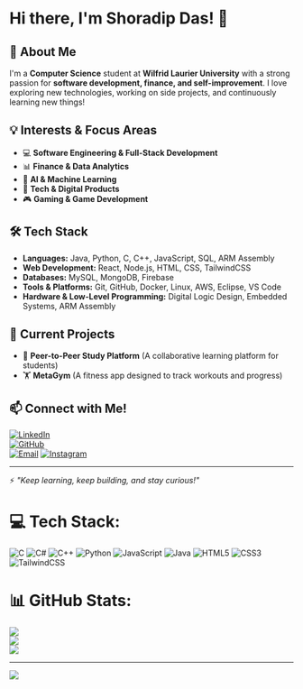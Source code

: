 # Hi there, I'm Shoradip Das! 👋

## 🚀 About Me

I'm a **Computer Science** student at **Wilfrid Laurier University** with a strong passion for **software development, finance, and self-improvement**. I love exploring new technologies, working on side projects, and continuously learning new things!

## 💡 Interests & Focus Areas
- 💻 **Software Engineering & Full-Stack Development**
- 📊 **Finance & Data Analytics**
- 🤖 **AI & Machine Learning**
- 📱 **Tech & Digital Products**
- 🎮 **Gaming & Game Development**

## 🛠️ Tech Stack
- **Languages:** Java, Python, C, C++, JavaScript, SQL, ARM Assembly
- **Web Development:** React, Node.js, HTML, CSS, TailwindCSS
- **Databases:** MySQL, MongoDB, Firebase
- **Tools & Platforms:** Git, GitHub, Docker, Linux, AWS, Eclipse, VS Code
- **Hardware & Low-Level Programming:** Digital Logic Design, Embedded Systems, ARM Assembly

## 🌟 Current Projects
- 🔗 **Peer-to-Peer Study Platform** (A collaborative learning platform for students)
- 🏋️ **MetaGym** (A fitness app designed to track workouts and progress)

## 📫 Connect with Me!
[![LinkedIn](https://img.shields.io/badge/LinkedIn-0077B5?style=for-the-badge&logo=linkedin&logoColor=white)](https://www.linkedin.com/in/shoradipdas/)  
[![GitHub](https://img.shields.io/badge/GitHub-181717?style=for-the-badge&logo=github&logoColor=white)](https://github.com/shoradip)  
[![Email](https://img.shields.io/badge/Email-D14836?style=for-the-badge&logo=gmail&logoColor=white)](mailto:shoradip@gmail.com)
[![Instagram](https://img.shields.io/badge/Instagram-E4405F?style=for-the-badge&logo=instagram&logoColor=white)](https://www.instagram.com/shoradip/)

---

⚡ *"Keep learning, keep building, and stay curious!"*



# 💻 Tech Stack:
![C](https://img.shields.io/badge/c-%2300599C.svg?style=for-the-badge&logo=c&logoColor=white) ![C#](https://img.shields.io/badge/c%23-%23239120.svg?style=for-the-badge&logo=csharp&logoColor=white) ![C++](https://img.shields.io/badge/c++-%2300599C.svg?style=for-the-badge&logo=c%2B%2B&logoColor=white) ![Python](https://img.shields.io/badge/python-3670A0?style=for-the-badge&logo=python&logoColor=ffdd54) ![JavaScript](https://img.shields.io/badge/javascript-%23323330.svg?style=for-the-badge&logo=javascript&logoColor=%23F7DF1E) ![Java](https://img.shields.io/badge/java-%23ED8B00.svg?style=for-the-badge&logo=openjdk&logoColor=white) ![HTML5](https://img.shields.io/badge/html5-%23E34F26.svg?style=for-the-badge&logo=html5&logoColor=white) ![CSS3](https://img.shields.io/badge/css3-%231572B6.svg?style=for-the-badge&logo=css3&logoColor=white) ![TailwindCSS](https://img.shields.io/badge/tailwindcss-%2338B2AC.svg?style=for-the-badge&logo=tailwind-css&logoColor=white)
# 📊 GitHub Stats:
![](https://github-readme-stats.vercel.app/api?username=Shoradip&theme=nightowl&hide_border=false&include_all_commits=false&count_private=false)<br/>
![](https://nirzak-streak-stats.vercel.app/?user=Shoradip&theme=nightowl&hide_border=false)<br/>
![](https://github-readme-stats.vercel.app/api/top-langs/?username=Shoradip&theme=nightowl&hide_border=false&include_all_commits=false&count_private=false&layout=compact)

---
[![](https://visitcount.itsvg.in/api?id=Shoradip&icon=0&color=0)](https://visitcount.itsvg.in)

<!-- Proudly created with GPRM ( https://gprm.itsvg.in ) -->
